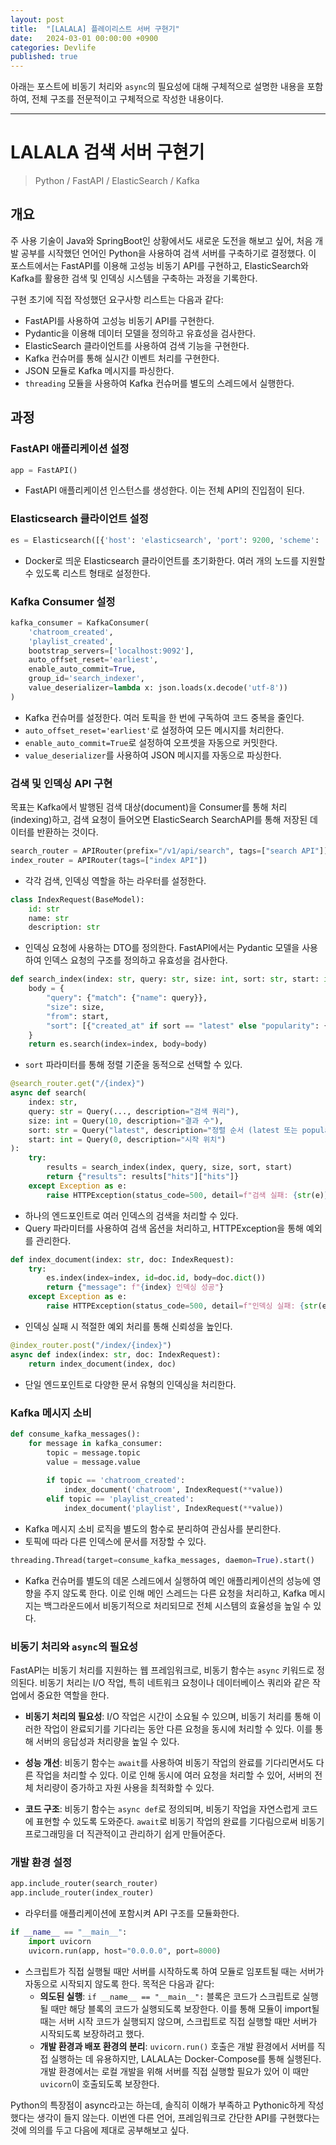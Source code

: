 ```yaml
---
layout: post
title:  "[LALALA] 플레이리스트 서버 구현기"
date:   2024-03-01 00:00:00 +0900
categories: Devlife
published: true
---
```

아래는 포스트에 비동기 처리와 `async`의 필요성에 대해 구체적으로 설명한 내용을 포함하여, 전체 구조를 전문적이고 구체적으로 작성한 내용이다.

---

# LALALA 검색 서버 구현기

> Python / FastAPI / ElasticSearch / Kafka

## 개요
주 사용 기술이 Java와 SpringBoot인 상황에서도 새로운 도전을 해보고 싶어, 처음 개발 공부를 시작했던 언어인 Python을 사용하여 검색 서버를 구축하기로 결정했다. 이 포스트에서는 FastAPI를 이용해 고성능 비동기 API를 구현하고, ElasticSearch와 Kafka를 활용한 검색 및 인덱싱 시스템을 구축하는 과정을 기록한다.

구현 초기에 직접 작성했던 요구사항 리스트는 다음과 같다:

- FastAPI를 사용하여 고성능 비동기 API를 구현한다.
- Pydantic을 이용해 데이터 모델을 정의하고 유효성을 검사한다.
- ElasticSearch 클라이언트를 사용하여 검색 기능을 구현한다.
- Kafka 컨슈머를 통해 실시간 이벤트 처리를 구현한다.
- JSON 모듈로 Kafka 메시지를 파싱한다.
- `threading` 모듈을 사용하여 Kafka 컨슈머를 별도의 스레드에서 실행한다.

## 과정

### FastAPI 애플리케이션 설정

```python
app = FastAPI()
```
- FastAPI 애플리케이션 인스턴스를 생성한다. 이는 전체 API의 진입점이 된다.

### Elasticsearch 클라이언트 설정

```python
es = Elasticsearch([{'host': 'elasticsearch', 'port': 9200, 'scheme': 'http'}])
```
- Docker로 띄운 Elasticsearch 클라이언트를 초기화한다. 여러 개의 노드를 지원할 수 있도록 리스트 형태로 설정한다.

### Kafka Consumer 설정

```python
kafka_consumer = KafkaConsumer(
    'chatroom_created',
    'playlist_created',
    bootstrap_servers=['localhost:9092'],
    auto_offset_reset='earliest',
    enable_auto_commit=True,
    group_id='search_indexer',
    value_deserializer=lambda x: json.loads(x.decode('utf-8'))
)
```
- Kafka 컨슈머를 설정한다. 여러 토픽을 한 번에 구독하여 코드 중복을 줄인다.
- `auto_offset_reset='earliest'`로 설정하여 모든 메시지를 처리한다.
- `enable_auto_commit=True`로 설정하여 오프셋을 자동으로 커밋한다.
- `value_deserializer`를 사용하여 JSON 메시지를 자동으로 파싱한다.

### 검색 및 인덱싱 API 구현

목표는 Kafka에서 발행된 검색 대상(document)을 Consumer를 통해 처리(indexing)하고, 검색 요청이 들어오면 ElasticSearch SearchAPI를 통해 저장된 데이터를 반환하는 것이다.

```python
search_router = APIRouter(prefix="/v1/api/search", tags=["search API"])
index_router = APIRouter(tags=["index API"])
```
- 각각 검색, 인덱싱 역할을 하는 라우터를 설정한다.

```python
class IndexRequest(BaseModel):
    id: str
    name: str
    description: str
```
- 인덱싱 요청에 사용하는 DTO를 정의한다. FastAPI에서는 Pydantic 모델을 사용하여 인덱스 요청의 구조를 정의하고 유효성을 검사한다.

```python
def search_index(index: str, query: str, size: int, sort: str, start: int):
    body = {
        "query": {"match": {"name": query}},
        "size": size,
        "from": start,
        "sort": [{"created_at" if sort == "latest" else "popularity": {"order": "desc"}}]
    }
    return es.search(index=index, body=body)
```
- `sort` 파라미터를 통해 정렬 기준을 동적으로 선택할 수 있다.

```python
@search_router.get("/{index}")
async def search(
    index: str,
    query: str = Query(..., description="검색 쿼리"),
    size: int = Query(10, description="결과 수"),
    sort: str = Query("latest", description="정렬 순서 (latest 또는 popularity)"),
    start: int = Query(0, description="시작 위치")
):
    try:
        results = search_index(index, query, size, sort, start)
        return {"results": results["hits"]["hits"]}
    except Exception as e:
        raise HTTPException(status_code=500, detail=f"검색 실패: {str(e)}")
```
- 하나의 엔드포인트로 여러 인덱스의 검색을 처리할 수 있다.
- Query 파라미터를 사용하여 검색 옵션을 처리하고, HTTPException을 통해 예외를 관리한다.

```python
def index_document(index: str, doc: IndexRequest):
    try:
        es.index(index=index, id=doc.id, body=doc.dict())
        return {"message": f"{index} 인덱싱 성공"}
    except Exception as e:
        raise HTTPException(status_code=500, detail=f"인덱싱 실패: {str(e)}")
```
- 인덱싱 실패 시 적절한 예외 처리를 통해 신뢰성을 높인다.

```python
@index_router.post("/index/{index}")
async def index(index: str, doc: IndexRequest):
    return index_document(index, doc)
```
- 단일 엔드포인트로 다양한 문서 유형의 인덱싱을 처리한다.

### Kafka 메시지 소비

```python
def consume_kafka_messages():
    for message in kafka_consumer:
        topic = message.topic
        value = message.value
        
        if topic == 'chatroom_created':
            index_document('chatroom', IndexRequest(**value))
        elif topic == 'playlist_created':
            index_document('playlist', IndexRequest(**value))
```
- Kafka 메시지 소비 로직을 별도의 함수로 분리하여 관심사를 분리한다.
- 토픽에 따라 다른 인덱스에 문서를 저장할 수 있다.

```python
threading.Thread(target=consume_kafka_messages, daemon=True).start()
```
- Kafka 컨슈머를 별도의 데몬 스레드에서 실행하여 메인 애플리케이션의 성능에 영향을 주지 않도록 한다. 이로 인해 메인 스레드는 다른 요청을 처리하고, Kafka 메시지는 백그라운드에서 비동기적으로 처리되므로 전체 시스템의 효율성을 높일 수 있다.

### 비동기 처리와 `async`의 필요성

FastAPI는 비동기 처리를 지원하는 웹 프레임워크로, 비동기 함수는 `async` 키워드로 정의된다. 비동기 처리는 I/O 작업, 특히 네트워크 요청이나 데이터베이스 쿼리와 같은 작업에서 중요한 역할을 한다.

- **비동기 처리의 필요성**: I/O 작업은 시간이 소요될 수 있으며, 비동기 처리를 통해 이러한 작업이 완료되기를 기다리는 동안 다른 요청을 동시에 처리할 수 있다. 이를 통해 서버의 응답성과 처리량을 높일 수 있다.

- **성능 개선**: 비동기 함수는 `await`를 사용하여 비동기 작업의 완료를 기다리면서도 다른 작업을 처리할 수 있다. 이로 인해 동시에 여러 요청을 처리할 수 있어, 서버의 전체 처리량이 증가하고 자원 사용을 최적화할 수 있다.

- **코드 구조**: 비동기 함수는 `async def`로 정의되며, 비동기 작업을 자연스럽게 코드에 표현할 수 있도록 도와준다. `await`로 비동기 작업의 완료를 기다림으로써 비동기 프로그래밍을 더 직관적이고 관리하기 쉽게 만들어준다.

### 개발 환경 설정

```python
app.include_router(search_router)
app.include_router(index_router)
```
- 라우터를 애플리케이션에 포함시켜 API 구조를 모듈화한다.

```python
if __name__ == "__main__":
    import uvicorn
    uvicorn.run(app, host="0.0.0.0", port=8000)
```
- 스크립트가 직접 실행될 때만 서버를 시작하도록 하여 모듈로 임포트될 때는 서버가 자동으로 시작되지 않도록 한다. 목적은 다음과 같다:
  - **의도된 실행**: `if __name__ == "__main__":` 블록은 코드가 스크립트로 실행될 때만 해당 블록의 코드가 실행되도록 보장한다. 이를 통해 모듈이 import될 때는 서버 시작 코드가 실행되지 않으며, 스크립트로 직접 실행할 때만 서버가 시작되도록 보장하려고 했다.
  - **개발 환경과 배포 환경의 분리**: `uvicorn.run()` 호출은 개발 환경에서 서버를 직접 실행하는 데 유용하지만, LALALA는 Docker-Compose를 통해 실행된다. 개발 환경에서는 로컬 개발을 위해 서버를 직접 실행할 필요가 있어 이 때만 `uvicorn`이 호출되도록 보장한다.

Python의 특장점이 async라고는 하는데, 솔직히 이해가 부족하고 Pythonic하게 작성했다는 생각이 들지 않는다. 이번엔 다른 언어, 프레임워크로 간단한 API를 구현했다는 것에 의의를 두고 다음에 제대로 공부해보고 싶다.